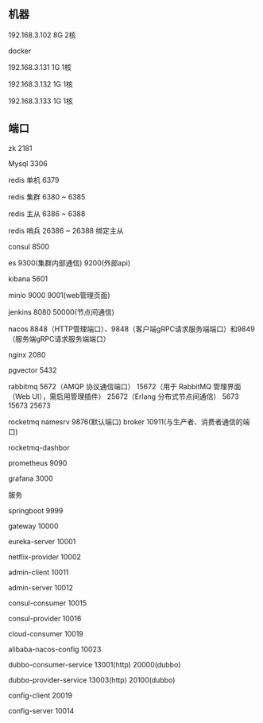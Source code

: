 ## 机器

192.168.3.102   8G  2核

docker



192.168.3.131  1G 1核

192.168.3.132  1G 1核

192.168.3.133  1G 1核





## 端口

zk 2181

Mysql  3306

redis 单机 6379

redis 集群 6380 ~ 6385

redis 主从 6386 ~ 6388

redis 哨兵 26386 ~ 26388 绑定主从

consul 8500

es 9300(集群内部通信) 9200(外部api)

kibana 5601

minio 9000  9001(web管理页面)

jenkins 8080 50000(节点间通信)

nacos 8848（HTTP管理端口）、9848（客户端gRPC请求服务端端口）和9849（服务端gRPC请求服务端端口）

nginx 2080

pgvector 5432

rabbitmq  5672（AMQP 协议通信端口） 15672（用于 RabbitMQ 管理界面（Web UI），需启用管理插件） 25672（Erlang 分布式节点间通信） 5673 15673 25673

rocketmq  namesrv 9876(默认端口)  broker 10911(与生产者、消费者通信的端口)

rocketmq-dashbor

prometheus 9090

grafana 3000





服务

springboot 9999

gateway 10000

eureka-server 10001

netflix-provider 10002

admin-client 10011

admin-server 10012

consul-consumer 10015

consul-provider 10016

cloud-consumer 10019

alibaba-nacos-config 10023

dubbo-consumer-service 13001(http) 20000(dubbo)

dubbo-provider-service 13003(http) 20100(dubbo)

config-client 20019

config-server 10014





